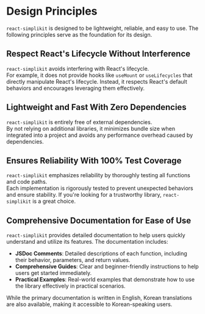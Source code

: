 # Design Principles

`react-simplikit` is designed to be lightweight, reliable, and easy to use. The following principles serve as the foundation for its design.

## Respect React's Lifecycle Without Interference

`react-simplikit` avoids interfering with React's lifecycle.  
For example, it does not provide hooks like `useMount` or `useLifecycles` that directly manipulate React's lifecycle. Instead, it respects React's default behaviors and encourages leveraging them effectively.

## Lightweight and Fast With Zero Dependencies

`react-simplikit` is entirely free of external dependencies.  
By not relying on additional libraries, it minimizes bundle size when integrated into a project and avoids any performance overhead caused by dependencies.

## Ensures Reliability With 100% Test Coverage

`react-simplikit` emphasizes reliability by thoroughly testing all functions and code paths.  
Each implementation is rigorously tested to prevent unexpected behaviors and ensure stability. If you're looking for a trustworthy library, `react-simplikit` is a great choice.

## Comprehensive Documentation for Ease of Use

`react-simplikit` provides detailed documentation to help users quickly understand and utilize its features. The documentation includes:

- **JSDoc Comments**: Detailed descriptions of each function, including their behavior, parameters, and return values.
- **Comprehensive Guides**: Clear and beginner-friendly instructions to help users get started immediately.
- **Practical Examples**: Real-world examples that demonstrate how to use the library effectively in practical scenarios.

While the primary documentation is written in English, Korean translations are also available, making it accessible to Korean-speaking users.
